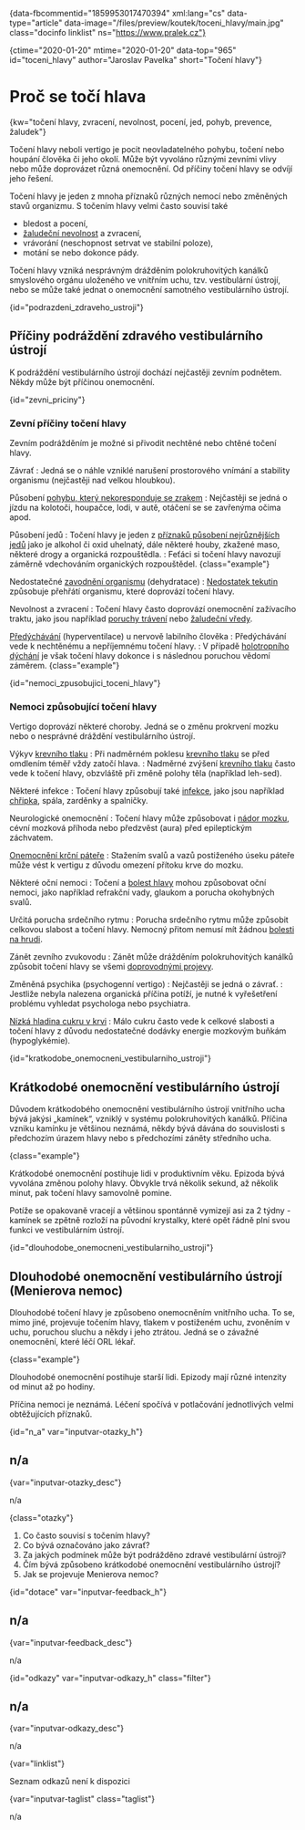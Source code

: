 
{data-fbcommentid="1859953017470394" xml:lang="cs" data-type="article" data-image="/files/preview/koutek/toceni_hlavy/main.jpg" class="docinfo linklist" ns="https://www.pralek.cz"}

{ctime="2020-01-20" mtime="2020-01-20" data-top="965" id="toceni_hlavy" author="Jaroslav Pavelka" short="Točení hlavy"}

# Proč se točí hlava 

{kw="točení hlavy, zvracení, nevolnost, pocení, jed, pohyb, prevence, žaludek"}

Točení hlavy neboli vertigo je pocit neovladatelného pohybu, točení nebo houpání člověka či jeho okolí. Může být vyvoláno různými zevními vlivy nebo může doprovázet různá onemocnění. Od příčiny točení hlavy se odvíjí jeho řešení. 

Točení hlavy je jeden z mnoha příznaků různých nemocí nebo změněných stavů organizmu. S točením hlavy velmi často souvisí také 

  * bledost a pocení, 
  * [žaludeční nevolnost][1] a zvracení, 
  * vrávorání (neschopnost setrvat ve stabilní poloze), 
  * motání se nebo dokonce pády. 

Točení hlavy vzniká nesprávným drážděním polokruhovitých kanálků smyslového orgánu uloženého ve vnitřním uchu, tzv. vestibulární ústrojí, nebo se může také jednat o onemocnění samotného vestibulárního ústrojí. 

{id="podrazdeni\_zdraveho\_ustroji"}

## Příčiny podráždění zdravého vestibulárního ústrojí 

K podráždění vestibulárního ústrojí dochází nejčastěji zevním podnětem. Někdy může být příčinou onemocnění. 

{id="zevni_priciny"}

### Zevní příčiny točení hlavy 

Zevním podrážděním je možné si přivodit nechtěné nebo chtěné točení hlavy. 

Závrať 
:   Jedná se o náhle vzniklé narušení prostorového vnímání a stability organismu (nejčastěji nad velkou hloubkou). 

Působení [pohybu, který nekoresponduje se zrakem][1] 
:   Nejčastěji se jedná o jízdu na kolotoči, houpačce, lodi, v autě, otáčení se se zavřenýma očima apod. 

Působení jedů 
:   Točení hlavy je jeden z [příznaků působení nejrůznějších jedů][2] jako je alkohol či oxid uhelnatý, dále některé houby, zkažené maso, některé drogy a organická rozpouštědla. 
:   Feťáci si točení hlavy navozují záměrně vdechováním organických rozpouštědel. {class="example"}

Nedostatečné [zavodnění organismu][3] (dehydratace) 
:   [Nedostatek tekutin][3] způsobuje přehřátí organismu, které doprovází točení hlavy. 

Nevolnost a zvracení 
:   Točení hlavy často doprovází onemocnění zažívacího traktu, jako jsou například [poruchy trávení][4] nebo [žaludeční vředy][5]. 

[Předýchávání][6] (hyperventilace) u nervově labilního člověka 
:   Předýchávání vede k nechtěnému a nepříjemnému točení hlavy. 
:   V případě [holotropního dýchání][7] je však točení hlavy dokonce i s následnou poruchou vědomí záměrem. {class="example"}

{id="nemoci\_zpusobujici\_toceni_hlavy"}

### Nemoci způsobující točení hlavy 

Vertigo doprovází některé choroby. Jedná se o změnu prokrvení mozku nebo o nesprávné dráždění vestibulárního ústrojí. 

Výkyv [krevního tlaku][8] 
:   Při nadměrném poklesu [krevního tlaku][8] se před omdlením téměř vždy zatočí hlava. 
:   Nadměrné zvýšení [krevního tlaku][8] často vede k točení hlavy, obzvláště při změně polohy těla (například leh-sed). 

Některé infekce 
:   Točení hlavy způsobují také [infekce][9], jako jsou například [chřipka][10], spála, zarděnky a spalničky. 

Neurologické onemocnění 
:   Točení hlavy může způsobovat i [nádor mozku][11], cévní mozková příhoda nebo předzvěst (aura) před epileptickým záchvatem. 

[Onemocnění krční páteře][12] 
:   Stažením svalů a vazů postiženého úseku páteře může vést k vertigu z důvodu omezení přítoku krve do mozku. 

Některé oční nemoci 
:   Točení a [bolest hlavy][13] mohou způsobovat oční nemoci, jako například refrakční vady, glaukom a porucha okohybných svalů. 

Určitá porucha srdečního rytmu 
:   Porucha srdečního rytmu může způsobit celkovou slabost a točení hlavy. Nemocný přitom nemusí mít žádnou [bolesti na hrudi][14]. 

Zánět zevního zvukovodu 
:   Zánět může drážděním polokruhovitých kanálků způsobit točení hlavy se všemi [doprovodnými projevy][1]. 

Změněná psychika (psychogenní vertigo) 
:   Nejčastěji se jedná o závrať. 
:   Jestliže nebyla nalezena organická příčina potíží, je nutné k vyřešetření problému vyhledat psychologa nebo psychiatra. 

[Nízká hladina cukru v krvi][15] 
:   Málo cukru často vede k celkové slabosti a točení hlavy z důvodu nedostatečné dodávky energie mozkovým buňkám (hypoglykémie). 

{id="kratkodobe\_onemocneni\_vestibularniho_ustroji"}

## Krátkodobé onemocnění vestibulárního ústrojí 

Důvodem krátkodobého onemocnění vestibulárního ústrojí vnitřního ucha bývá jakýsi „kamínek“, vzniklý v systému polokruhovitých kanálků. Příčina vzniku kamínku je většinou neznámá, někdy bývá dávána do souvislosti s předchozím úrazem hlavy nebo s předchozími záněty středního ucha. 

{class="example"}

Krátkodobé onemocnění postihuje lidi v produktivním věku. Epizoda bývá vyvolána změnou polohy hlavy. Obvykle trvá několik sekund, až několik minut, pak točení hlavy samovolně pomine. 

Potíže se opakovaně vracejí a většinou spontánně vymizejí asi za 2 týdny - kamínek se zpětně rozloží na původní krystalky, které opět řádně plní svou funkci ve vestibulárním ústrojí. 

{id="dlouhodobe\_onemocneni\_vestibularniho_ustroji"}

## Dlouhodobé onemocnění vestibulárního ústrojí (Menierova nemoc) 

Dlouhodobé točení hlavy je způsobeno onemocněním vnitřního ucha. To se, mimo jiné, projevuje točením hlavy, tlakem v postiženém uchu, zvoněním v uchu, poruchou sluchu a někdy i jeho ztrátou. Jedná se o závažné onemocnění, které léčí ORL lékař. 

{class="example"}

Dlouhodobé onemocnění postihuje starší lidi. Epizody mají různé intenzity od minut až po hodiny. 

Příčina nemoci je neznámá. Léčení spočívá v potlačování jednotlivých velmi obtěžujících příznaků. 

{id="n\_a" var="inputvar-otazky\_h"}

## n/a 

{var="inputvar-otazky_desc"}

n/a 

{class="otazky"}

  1. Co často souvisí s točením hlavy? 
  2. Co bývá označováno jako závrať? 
  3. Za jakých podmínek může být podrážděno zdravé vestibulární ústrojí? 
  4. Čím bývá způsobeno krátkodobé onemocnění vestibulárního ústrojí? 
  5. Jak se projevuje Menierova nemoc? 

{id="dotace" var="inputvar-feedback_h"}

## n/a 

{var="inputvar-feedback_desc"}

n/a 

{id="odkazy" var="inputvar-odkazy_h" class="filter"}

## n/a 

{var="inputvar-odkazy_desc"}

n/a 

{var="linklist"}

Seznam odkazů není k dispozici 

{var="inputvar-taglist" class="taglist"}

n/a

 [1]: kinetoza
 [2]: tlak_zaludku
 [3]: prijem_tekutin
 [4]: travici_potize
 [5]: komplikace_vredu
 [6]: predychavani
 [7]: predychavani#holotropni_dychani
 [8]: krevni_tlak
 [9]: bakterie
 [10]: chripka
 [11]: subduralni_hematom
 [12]: bolesti_v_zadech
 [13]: bolesti_hlavy
 [14]: srdecni_infarkt
 [15]: cukrovka

